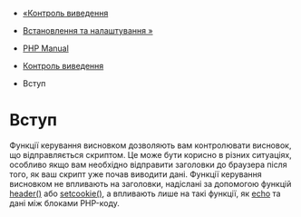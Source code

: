 - [«Контроль виведення](book.outcontrol.md)
- [Встановлення та налаштування »](outcontrol.setup.md)

- [PHP Manual](index.md)
- [Контроль виведення](book.outcontrol.md)
-   Вступ

# Вступ

Функції керування висновком дозволяють вам контролювати висновок,
що відправляється скриптом. Це може бути корисно в різних ситуаціях,
особливо якщо вам необхідно відправити заголовки до браузера після того,
як ваш скрипт уже почав виводити дані. Функції керування висновком не
впливають на заголовки, надіслані за допомогою функцій
[header()](function.header.md) або
[setcookie()](function.setcookie.md), а впливають лише на такі
функції, як [echo](function.echo.md) та дані між блоками PHP-коду.
